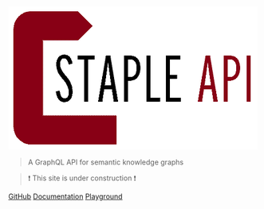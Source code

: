 <!-- _coverpage.md -->

![logo](favicon-transparent.png)

<!-- # Staple API <small>0.1</small> -->

> A GraphQL API for semantic knowledge graphs

> :heavy_exclamation_mark: This site is under construction 
:heavy_exclamation_mark:

<!-- - MongoDB back-end
- under-the-hood JSON-LD conversions between JSONs and linked data -->

[GitHub](https://github.com/epistemik-co/staple-api) 
[Documentation](/home/) 
[Playground](http://playground.staple-api.org)